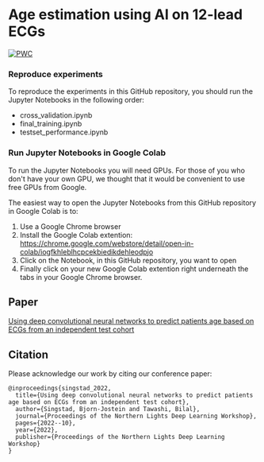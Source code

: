 # Age estimation using AI on 12-lead ECGs

[![PWC](https://img.shields.io/endpoint.svg?url=https://paperswithcode.com/badge/using-deep-convolutional-neural-networks-to-2/age-estimation-on-physionet-challenge-2021)](https://paperswithcode.com/sota/age-estimation-on-physionet-challenge-2021?p=using-deep-convolutional-neural-networks-to-2)

### Reproduce experiments
To reproduce the experiments in this GitHub repository, you should run the Jupyter Notebooks in the following order:

* cross_validation.ipynb
* final_training.ipynb
* testset_performance.ipynb

### Run Jupyter Notebooks in Google Colab
To run the Jupyter Notebooks you will need GPUs. For those of you who don't have your own GPU, we thought that it would be convenient to use free GPUs from Google.

The easiest way to open the Jupyter Notebooks from this GitHub repository in Google Colab is to:

1. Use a Google Chrome browser
2. Install the Google Colab extention: https://chrome.google.com/webstore/detail/open-in-colab/iogfkhleblhcpcekbiedikdehleodpjo
3. Click on the Notebook, in this GitHub repository, you want to open
4. Finally click on your new Google Colab extention right underneath the tabs in your Google Chrome browser.

## Paper
[Using deep convolutional neural networks to predict patients age based on ECGs from an independent test cohort](https://septentrio.uit.no/index.php/nldl/article/view/6814/7034)

## Citation
Please acknowledge our work by citing our conference paper:
```
@inproceedings{singstad_2022,
  title={Using deep convolutional neural networks to predict patients age based on ECGs from an independent test cohort},
  author={Singstad, Bjorn-Jostein and Tawashi, Bilal},
  journal={Proceedings of the Northern Lights Deep Learning Workshop},
  pages={2022--10},
  year={2022},
  publisher={Proceedings of the Northern Lights Deep Learning Workshop}
}
```


